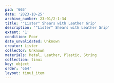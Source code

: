 ```yaml
---
pid: '665'
date: '2023-10-25'
archive_number: 23-01/2-1-34
title: '"Lister" Shears with Leather Grip'
description: '"Lister" Shears with Leather Grip'
extent: '1'
condition: Poor
date_unvalidated: Unknown
creator: Lister
collector: Unknown
materials: Metal, Leather, Plastic, String
collection: tinui
key: object
order: '664'
layout: tinui_item
---
```

